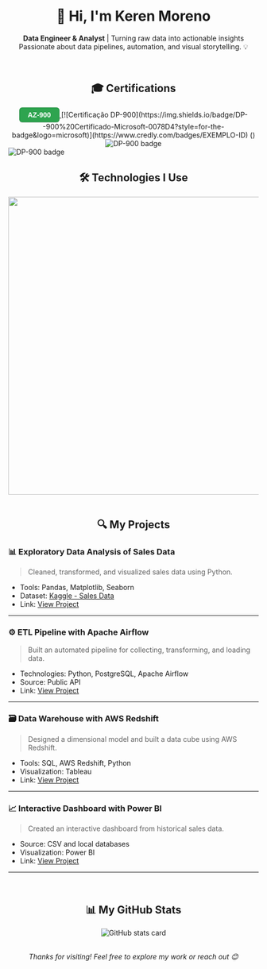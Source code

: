 <!-- Header -->
<h1 align="center">
  👋 Hi, I'm Keren Moreno
</h1>

<p align="center">
  <b>Data Engineer & Analyst</b> | Turning raw data into actionable insights  
  <br/>
  Passionate about data pipelines, automation, and visual storytelling. 💡
</p>

<br/>

<!-- Certifications -->
<h2 align="center">🎓 Certifications</h2>

<div align="center">
  <!-- AZ-900 Badge -->
  <a href="https://www.credly.com/badges/f8d23cac-187c-49c5-aa6c-10c68c4ac085?source=linked_in_profile" target="_blank">
  <button style="
    background-color:#2ea44f;
    border:1px solid rgba(27, 31, 35, .15);
    border-radius:6px;
    box-shadow:rgba(27, 31, 35, .1) 0 1px 0;
    color:#fff;
    cursor:pointer;
    font-size:14px;
    font-weight:600;
    padding:6px 16px;
    text-align:center;
    text-decoration:none;
    display:inline-block;
  ">
    AZ-900
  </button>
</a>
  [![Certificação DP-900](https://img.shields.io/badge/DP--900%20Certificado-Microsoft-0078D4?style=for-the-badge&logo=microsoft)](https://www.credly.com/badges/EXEMPLO-ID)
()

  <!-- DP-900 Badge -->
  <img src="https://learn.microsoft.com/en-us/users/kerenmoreno-5158/credentials/a9d690d9f0b2a8fc?ref=https%3A%2F%2Fwww.linkedin.com%2F" alt="DP-900 badge"/>
</div>

  <!-- AI-900 Badge -->
  <img src="https://learn.microsoft.com/en-us/users/kerenmoreno-5158/credentials/754a633b777f6508?ref=https%3A%2F%2Fwww.linkedin.com%2F" alt="DP-900 badge"/>
</div>

<br/>
<!-- Skills Section -->
<h2 align="center">🛠️ Technologies I Use</h2>

<div align="center">
  <img src="https://skillicons.dev/icons?i=python,sql,pandas,numpy,git,docker,airflow,aws,excel,tableau,matplotlib,seaborn" width="600px"/>
</div>

<br/>

<!-- Projects Section -->
<h2 align="center">🔍 My Projects</h2>

### 📊 Exploratory Data Analysis of Sales Data 

> Cleaned, transformed, and visualized sales data using Python.
- Tools: Pandas, Matplotlib, Seaborn
- Dataset: [Kaggle - Sales Data](https://www.kaggle.com/dataset/sales-data-sample) 
- Link: [View Project](https://github.com/kerenmoreno/projeto-analise-vendas) 

---

### ⚙️ ETL Pipeline with Apache Airflow

> Built an automated pipeline for collecting, transforming, and loading data.
- Technologies: Python, PostgreSQL, Apache Airflow
- Source: Public API
- Link: [View Project](https://github.com/kerenmoreno/pipeline-airflow) 

---

### 🗃️ Data Warehouse with AWS Redshift

> Designed a dimensional model and built a data cube using AWS Redshift.
- Tools: SQL, AWS Redshift, Python
- Visualization: Tableau
- Link: [View Project](https://github.com/kerenmoreno/data-warehouse-redshift) 

---

### 📈 Interactive Dashboard with Power BI

> Created an interactive dashboard from historical sales data.
- Source: CSV and local databases
- Visualization: Power BI
- Link: [View Project](https://github.com/kerenmoreno/dashboard-powerbi) 

---

<br/>

<!-- GitHub Stats -->
<h2 align="center">📊 My GitHub Stats</h2>

<div align="center">
  <img src="https://github-readme-stats.vercel.app/api?username=kerenmoreno&show_icons=true&theme=radical" alt="GitHub stats card"/>
</div>

<br/>

<!-- Footer -->
<div align="center">
  <p><i>Thanks for visiting! Feel free to explore my work or reach out 😊</i></p>
</div>

